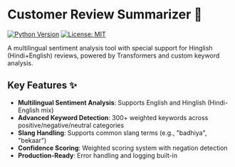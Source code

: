 # Customer Review Summarizer 🚀

[![Python Version](https://img.shields.io/badge/python-3.8%2B-blue)](https://www.python.org/)
[![License: MIT](https://img.shields.io/badge/License-MIT-yellow.svg)](https://opensource.org/licenses/MIT)

A multilingual sentiment analysis tool with special support for Hinglish (Hindi+English) reviews, powered by Transformers and custom keyword analysis.

## Key Features ✨

- **Multilingual Sentiment Analysis**: Supports English and Hinglish (Hindi-English mix)
- **Advanced Keyword Detection**: 300+ weighted keywords across positive/negative/neutral categories
- **Slang Handling**: Supports common slang terms (e.g., "badhiya", "bekaar")
- **Confidence Scoring**: Weighted scoring system with negation detection
- **Production-Ready**: Error handling and logging built-in
